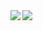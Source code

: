 <a href="https://github.com/anuraghazra/github-readme-stats">
  <img align="left" src="https://github-readme-stats.vercel.app/api?username=texture08&show_icons=true&theme=dracula" />
</a>
<a href="https://github.com/anuraghazra/github-readme-stats">
  <img align="left" src="ttps://github-readme-stats.vercel.app/api/top-langs/?username=texture08&layout=compact&theme=dracula" />
</a>
